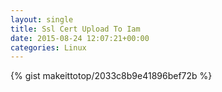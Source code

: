 ```yaml
---
layout: single                                                                                                              
title: Ssl Cert Upload To Iam                                                                                                                       
date: 2015-08-24 12:07:21+00:00                                                                                                                        
categories: Linux                                                                                                                
---                                                                                                                              
```


{% gist makeittotop/2033c8b9e41896bef72b %}                                                                                                           

